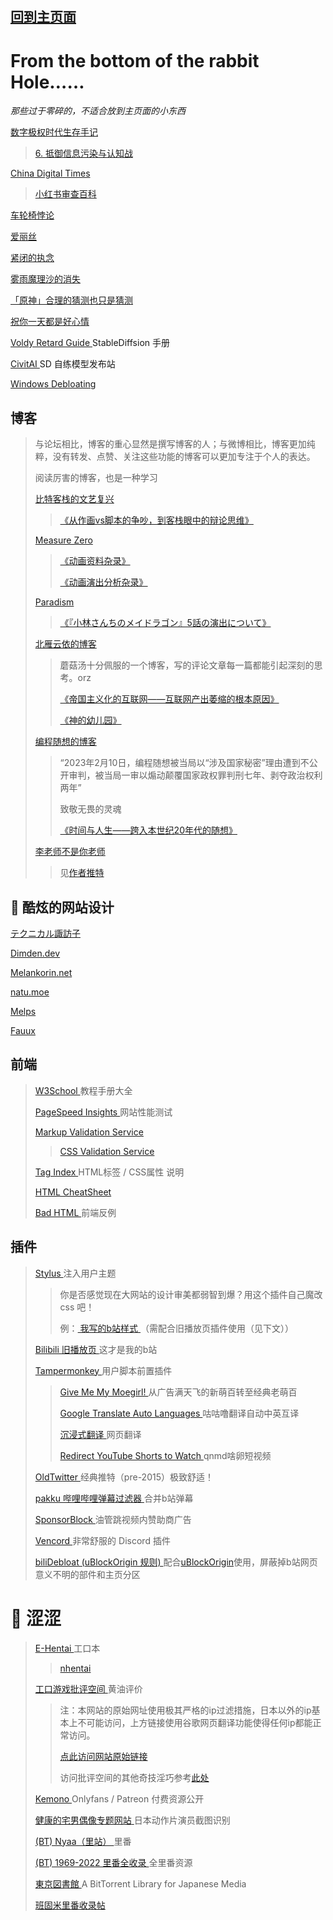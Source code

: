 　

## [回到主页面](https://kirisoup.github.io/)

# From the bottom of the rabbit Hole……

*那些过于零碎的，不适合放到主页面的小东西*

[<fx>  </fx>]()

[<fx> 数字极权时代生存手记 </fx>](https://reconsidera.github.io/#/README)

> [<fx> 6. 抵御信息污染与认知战 </fx>](https://reconsidera.github.io/#/6)

[<fx> China Digital Times </fx>](https://chinadigitaltimes.net/chinese/)

> [<fx> 小红书审查百科 </fx>](https://chinadigitaltimes.net/space/%E5%B0%8F%E7%BA%A2%E4%B9%A6%E5%AE%A1%E6%9F%A5%E7%99%BE%E7%A7%91)

[<fx> 车轮椅悖论 </fx>](https://bbs.nyasama.com/forum.php?mod=viewthread&tid=1835902)

[<fx> 爱丽丝 </fx>](https://www.nmbxd1.com/t/57690361)

[<fx> 紧闭的执念 </fx>](https://www.nmbxd1.com/t/59054155)

[<fx> 雾雨魔理沙的消失 </fx>](https://www.nmbxd1.com/t/57038225)

[<fx> 「原神」合理的猜测也只是猜测 </fx>](https://web.archive.org/web/20230606193920/https://moepus.oicp.net/2020/02/16/wip%E3%80%8C%E5%8E%9F%E7%A5%9E%E3%80%8D%E5%90%88%E7%90%86%E7%9A%84%E7%8C%9C%E6%B5%8B%E4%B9%9F%E5%8F%AA%E6%98%AF%E7%8C%9C%E6%B5%8B/)

[<fx> 祝你一天都是好心情 </fx>](https://web.archive.org/web/20221104075457/bgm.tv/group/topic/374427)

[<fx> Voldy Retard Guide </fx>](https://rentry.org/voldy#-guide-) StableDiffsion 手册

[<fx> CivitAI </fx>](https://civitai.com/) SD 自练模型发布站

[<fx> Windows Debloating </fx>](https://rentry.co/mdl-optimize-guide)

## 博客

> 与论坛相比，博客的重心显然是撰写博客的人；与微博相比，博客更加纯粹，没有转发、点赞、关注这些功能的博客可以更加专注于个人的表达。
> 
> 阅读厉害的博客，也是一种学习
> 
> [<fx> 比特客栈的文艺复兴 </fx>](https://bitinn.net/)
> 
> > [<fx> 《从作画vs脚本的争吵，到客栈眼中的辩论思维》 </fx>](https://bitinn.net/11354/)
> 
> [<fx> Measure Zero </fx>](https://shiina18.github.io/)
> 
> > [<fx> 《动画资料杂录》 </fx>](https://shiina18.github.io/anime/2020/07/11/anime-misc/)
> >
> > [<fx> 《动画演出分析杂录》 </fx>](https://shiina18.github.io/anime/2021/02/18/ensyutsu-misc/)
> 
> [<fx> <jp></jp> Paradism </fx>](https://shirooo305.hatenablog.com/) 
> 
> > [<fx> 《『小林さんちのメイドラゴン』5話の演出について》 </fx>](https://shirooo305.hatenablog.com/entry/2017/02/09/233000)
> 
> [<fx> 北雁云依的博客 </fx>](https://stblog.penclub.club/)
> 
> > 蘑菇汤十分佩服的一个博客，写的评论文章每一篇都能引起深刻的思考。orz
> > 
> > [<fx> 《帝国主义化的互联网——互联网产出萎缩的根本原因》 </fx>](https://stblog.penclub.club/posts/imperialism/)
> >
> > [<fx> 《神的幼儿园》 </fx>](https://stblog.penclub.club/posts/kindergartenOfGod/)
> 
> [<fx> 编程随想的博客 </fx>](https://program-think.blogspot.com/)
> 
> > “2023年2月10日，编程随想被当局以“涉及国家秘密”理由遭到不公开审判，被当局一审以煽动颠覆国家政权罪判刑七年、剥夺政治权利两年”
> >
> > 致敬无畏的灵魂
> >
> > [<fx> 《时间与人生——跨入本世纪20年代的随想》 </fx>](https://program-think.blogspot.com/2019/12/Time-and-Life.html)
> 
> [<fx> 李老师不是你老师 </fx>](https://lilaoshibushinilaoshi.com/)
> 
> > 见[作者推特](https://twitter.com/whyyoutouzhele)

## 📁 酷炫的网站设计

[<fx> <jp></jp> テクニカル諏訪子 </fx>](https://technicalsuwako.moe/)

[<fx> <gb></gb> Dimden.dev </fx>](https://dimden.dev/)

[<fx> <gb></gb> Melankorin.net </fx>](https://melankorin.net/)

[<fx> <gb></gb> natu.moe </fx>](https://natu.moe/)

[<fx> <gb></gb> Melps </fx>](https://melps.neocities.org/main)

[<fx> <gb></gb> Fauux </fx>](https://fauux.neocities.org/)

## 前端

> [<fx> W3School </fx>](https://www.w3schools.com/) 教程手册大全
> 
> [<fx> PageSpeed Insights </fx>](https://pagespeed.web.dev/) 网站性能测试
> 
> [<fx> Markup Validation Service </fx>](https://validator.w3.org/)
> 
> > [<fx> CSS Validation Service </fx>](https://jigsaw.w3.org/css-validator/)
> 
> [<fx> Tag Index </fx>](https://www.tagindex.net/) HTML标签 / CSS属性 说明
> 
> [<fx> HTML CheatSheet </fx>](https://htmlcheatsheet.com/)
> 
> [<fx> Bad HTML </fx>](https://badhtml.com/) 前端反例

## 插件

> [<fx> Stylus </fx>](https://add0n.com/stylus.html) 注入用户主题
> 
> > 你是否感觉现在大网站的设计审美都弱智到爆？用这个插件自己魔改 css 吧！
> >
> > 例：[<fx> 我写的b站样式 </fx>](https://kirisamesoup.lanzoub.com/iDjIH153gmjc)（需配合旧播放页插件使用（见下文））
> 
> [<fx> Bilibili 旧播放页 </fx>](https://github.com/MotooriKashin/Bilibili-Old) 这才是我的b站
> 
> [<fx> Tampermonkey </fx>](https://www.tampermonkey.net/) 用户脚本前置插件
> 
> > [<fx> Give Me My Moegirl! </fx>](https://kirisamesoup.lanzoub.com/ilsua153hq9c) 从广告满天飞的新萌百转至经典老萌百
> >
> > [<fx> Google Translate Auto Languages </fx>](https://greasyfork.org/en/scripts/378166-google-translate-auto-languages) 咕咕噜翻译自动中英互译
> > 
> > [<fx> 沉浸式翻译 </fx>](https://immersivetranslate.com/) 网页翻译
> >
> > [<fx> Redirect YouTube Shorts to Watch </fx>](https://greasyfork.org/en/scripts/468363-redirect-youtube-shorts-to-watch) qnmd啥卵短视频
> 
> [<fx> OldTwitter </fx>](https://github.com/dimdenGD/OldTwitter) 经典推特（pre-2015）极致舒适！
> 
> [<fx> pakku 哔哩哔哩弹幕过滤器 </fx>](https://s.xmcp.ltd/pakkujs) 合并b站弹幕
> 
> [<fx> SponsorBlock </fx>](https://sponsor.ajay.app/) 油管跳视频内赞助商广告
> 
> [<fx> Vencord </fx>](https://github.com/Vendicated/Vencord) 非常舒服的 Discord 插件
> 
> [<fx> biliDebloat (uBlockOrigin 规则) </fx>](https://kirisamesoup.lanzoub.com/iKvmH153jrne) 配合[uBlockOrigin](https://ublockorigin.com/)使用，屏蔽掉b站网页意义不明的部件和主页分区


# 🍦 涩涩

> [<fx> <gfw> E-Hentai </gfw> </fx>](https://e-hentai.org/) 工口本
> 
> > [<fx> <gfw> nhentai </gfw> </fx>](https://nhentai.net/)
> > 
> > <note></note>
> 
> [<fx> <gfw> <jp></jp> 工口游戏批评空间 </gfw> </fx>](https://erogamescape-dyndns-org.translate.goog/~ap2/ero/toukei_kaiseki/?_x_tr_sch=http&_x_tr_sl=ja&_x_tr_tl=zh-CN) 黄油评价
> 
> > 注：本网站的原始网址使用极其严格的ip过滤措施，日本以外的ip基本上不可能访问，上方链接使用谷歌网页翻译功能使得任何ip都能正常访问。
> > 
> > [点此访问网站原始链接](http://erogamescape.dyndns.org/)
> >
> > 访问批评空间的其他奇技淫巧参考[此处](https://bangumi.tv/group/topic/360497)
> >
> > <note></note>
> 
> [<fx> <gfw> Kemono </gfw> </fx>](https://kemono.party/) Onlyfans / Patreon 付费资源公开
> 
> [<fx> <gfw> 健康的宅男偶像专题网站</gfw> </fx>](https://xslist.org/zh) 日本动作片演员截图识别
> 
> [<fx> (BT) Nyaa（里站） </fx>](https://sukebei.nyaa.si/) 里番
> 
> [<fx> (BT) 1969-2022 里番全收录 </fx>](https://kirisamesoup.lanzoub.com/iOSaB0owp1cf) 全里番资源
> 
> [<fx> <gfw> 東京図書館 </gfw> </fx>](https://www.tokyotosho.info/) A BitTorrent Library for Japanese Media
> 
> [<fx> 班固米里番收录帖 </fx>](https://bangumi.tv/blog/286840)
